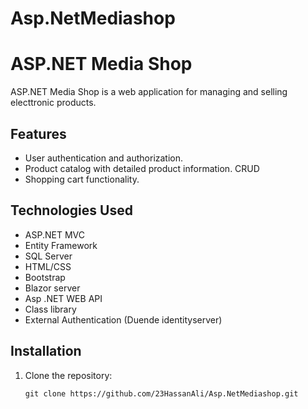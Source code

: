 # Asp.NetMediashop

# ASP.NET Media Shop

ASP.NET Media Shop is a web application for managing and selling electtronic products.

## Features

- User authentication and authorization.
- Product catalog with detailed product information. CRUD 
- Shopping cart functionality.

## Technologies Used

- ASP.NET MVC
- Entity Framework
- SQL Server
- HTML/CSS
- Bootstrap
- Blazor server
- Asp .NET WEB API
- Class library
- External Authentication (Duende identityserver)

## Installation

1. Clone the repository:

   ```shell
   git clone https://github.com/23HassanAli/Asp.NetMediashop.git
